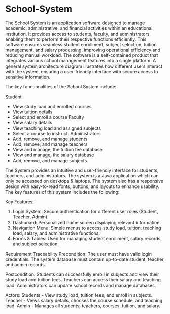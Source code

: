 # School-System
The School System is an application software designed to manage academic, administrative, and financial activities within an educational institution. It provides access to students, faculty, and administrators, enabling them to perform their respective functions efficiently. This software ensures seamless student enrollment, subject selection, tuition management, and salary processing, improving operational efficiency and reducing manual workload. The software is a self-contained product that integrates various school management features into a single platform. A general system architecture diagram illustrates how different users interact with the system, ensuring a user-friendly interface with secure access to sensitive information.

The key functionalities of the School System include: 

Student
- View study load and enrolled courses
- View tuition details
- Select and enroll a course
Faculty
- View salary details
- View teaching load and assigned subjects
- Select a course to instruct.
Administrators
- Add, remove, and manage students
- Add, remove, and manage teachers
- View and manage,  the tuition fee database
- View and manage,  the salary database
- Add, remove, and manage subjects.

The System provides an intuitive and user-friendly interface for students, teachers, and administrators. The system is a Java application which can only be accessed on desktops & laptops. The system also has a responsive design with easy-to-read fonts, buttons, and layouts to enhance usability. The key features of this system includes the following:

Key Features:
1. Login System: Secure authentication for different user roles (Student, Teacher, Admin).
2. Dashboard: Personalized home screen displaying relevant information.
3. Navigation Menu: Simple menus to access study load, tuition, teaching load, salary, and administrative functions.
4. Forms & Tables: Used for managing student enrollment, salary records, and subject selection.

Requirement Traceability
Precondition:
The user must have valid login credentials.
The system database must contain up-to-date student, teacher, and admin records.

Postcondition:
Students can successfully enroll in subjects and view their study load and tuition fees.
Teachers can access their salary and teaching load.
Administrators can update school records and manage databases.

Actors:
Students - View study load, tuition fees, and enroll in subjects.
Teacher - Views salary details, chooses the course schedule, and teaching load.
Admin - Manages all students, teachers, courses, tuition, and salary.
